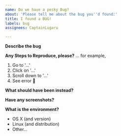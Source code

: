```yaml
---
name: Do we have a pesky Bug?
about: 'Please tell me about the bug you''d found:'
title: I found a BUG!
labels: bug
assignees: CaptainLugaru

---
```


**Describe the bug**


**Any Steps to Reproduce, please?**
... for example,

1. Go to '...'
2. Click on '...'
3. Scroll down to '...'
4. See error 🤨

**What should have been instead?**

**Have any screenshots?**


**What is the environment?**
 - OS X (and version)
 - Linux (and distribution)
 - Other...
